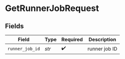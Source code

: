 # GetRunnerJobRequest


## Fields

| Field              | Type               | Required           | Description        |
| ------------------ | ------------------ | ------------------ | ------------------ |
| `runner_job_id`    | *str*              | :heavy_check_mark: | runner job ID      |